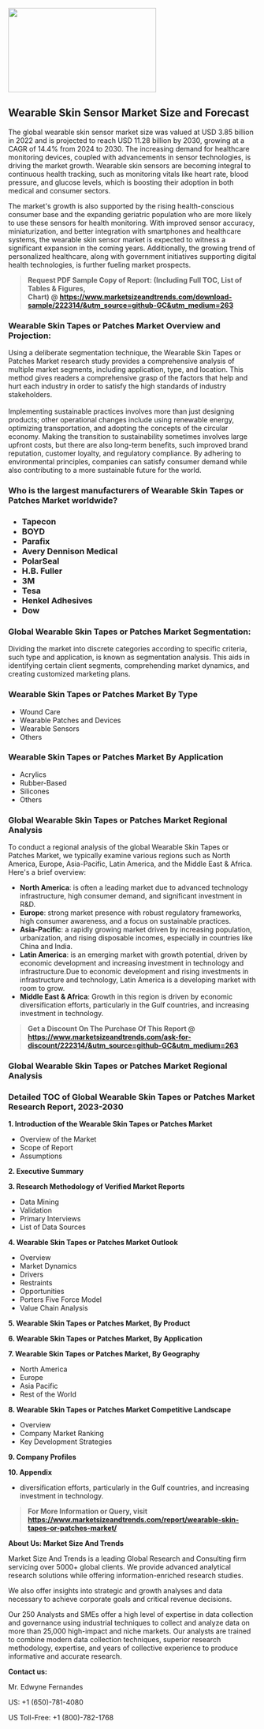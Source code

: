 <p><img class="alignnone size-medium wp-image-20088" src="https://ffe5etoiles.com/wp-content/uploads/2024/12/MST1-300x171.png" alt="" width="300" height="171" /></p><h2>Wearable Skin Sensor Market Size and Forecast</h2><p>The global wearable skin sensor market size was valued at USD 3.85 billion in 2022 and is projected to reach USD 11.28 billion by 2030, growing at a CAGR of 14.4% from 2024 to 2030. The increasing demand for healthcare monitoring devices, coupled with advancements in sensor technologies, is driving the market growth. Wearable skin sensors are becoming integral to continuous health tracking, such as monitoring vitals like heart rate, blood pressure, and glucose levels, which is boosting their adoption in both medical and consumer sectors.</p><p>The market's growth is also supported by the rising health-conscious consumer base and the expanding geriatric population who are more likely to use these sensors for health monitoring. With improved sensor accuracy, miniaturization, and better integration with smartphones and healthcare systems, the wearable skin sensor market is expected to witness a significant expansion in the coming years. Additionally, the growing trend of personalized healthcare, along with government initiatives supporting digital health technologies, is further fueling market prospects.</p></p><blockquote id="" class=""><strong>Request PDF Sample Copy of Report: (Including Full TOC, List of Tables &amp; Figures, Chart)&nbsp;@&nbsp;<strong><a href="https://www.marketsizeandtrends.com/download-sample/222314/&utm_source=github-GC&utm_medium=263" target="_blank">https://www.marketsizeandtrends.com/download-sample/222314/&utm_source=github-GC&utm_medium=263</a></strong></strong></blockquote><h3 id="" class="">Wearable Skin Tapes or Patches Market&nbsp;Overview and Projection:</h3><p id="" class="">Using a deliberate segmentation technique, the Wearable Skin Tapes or Patches Market research study provides a comprehensive analysis of multiple market segments, including application, type, and location. This method gives readers a comprehensive grasp of the factors that help and hurt each industry in order to satisfy the high standards of industry stakeholders. <br /> <br />Implementing sustainable practices involves more than just designing products; other operational changes include using renewable energy, optimizing transportation, and adopting the concepts of the circular economy. Making the transition to sustainability sometimes involves large upfront costs, but there are also long-term benefits, such improved brand reputation, customer loyalty, and regulatory compliance. By adhering to environmental principles, companies can satisfy consumer demand while also contributing to a more sustainable future for the world.</p><h3 id="" class="">Who is the largest manufacturers of&nbsp;Wearable Skin Tapes or Patches Market worldwide?</h3><h3 class=""><p><ul><li>Tapecon </li><li> BOYD </li><li> Parafix </li><li> Avery Dennison Medical </li><li> PolarSeal </li><li> H.B. Fuller </li><li> 3M </li><li> Tesa </li><li> Henkel Adhesives </li><li> Dow</li></ul></p></h3><h3 id="" class="">Global&nbsp;Wearable Skin Tapes or Patches Market Segmentation:</h3><p id="" class="">Dividing the market into discrete categories according to specific criteria, such type and application, is known as segmentation analysis. This aids in identifying certain client segments, comprehending market dynamics, and creating customized marketing plans.</p><h3 id="" class="">Wearable Skin Tapes or Patches Market&nbsp;By Type</h3><p><p><ul><li>Wound Care</li><li> Wearable Patches and Devices</li><li> Wearable Sensors</li><li> Others</p></li></ul></p></p><h3 id="" class="">Wearable Skin Tapes or Patches Market&nbsp;By Application</h3><p class=""><p><ul><li>Acrylics</li><li> Rubber-Based</li><li> Silicones</li><li> Others</li></ul></p></p><h3 id="" class="">Global Wearable Skin Tapes or Patches Market Regional Analysis</h3><p id="" class="">To conduct a regional analysis of the global Wearable Skin Tapes or Patches Market, we typically examine various regions such as North America, Europe, Asia-Pacific, Latin America, and the Middle East &amp; Africa. Here's a brief overview:</p><ul><li><strong>North America</strong>: is often a leading market due to advanced technology infrastructure, high consumer demand, and significant investment in R&amp;D.</li><li><strong>Europe</strong>: strong market presence with robust regulatory frameworks, high consumer awareness, and a focus on sustainable practices.</li><li><strong>Asia-Pacific</strong>: a rapidly growing market driven by increasing population, urbanization, and rising disposable incomes, especially in countries like China and India.</li><li><strong>Latin America</strong>: is an emerging market with growth potential, driven by economic development and increasing investment in technology and infrastructure.Due to economic development and rising investments in infrastructure and technology, Latin America is a developing market with room to grow.</li><li><strong>Middle East &amp; Africa</strong>: Growth in this region is driven by economic diversification efforts, particularly in the Gulf countries, and increasing investment in technology.</li></ul><blockquote id="" class=""><strong>Get a Discount On The Purchase Of This Report @ <strong><a href="https://www.marketsizeandtrends.com/ask-for-discount/222314/&utm_source=github-GC&utm_medium=263" target="_blank">https://www.marketsizeandtrends.com/ask-for-discount/222314/&utm_source=github-GC&utm_medium=263</a></strong></strong></blockquote><h3 id="" class="">Global Wearable Skin Tapes or Patches Market Regional Analysis</h3><h3 id="" class="">Detailed TOC of Global Wearable Skin Tapes or Patches Market Research Report, 2023-2030</h3><p id="" class=""><strong>1. Introduction of the Wearable Skin Tapes or Patches Market</strong></p><ul><li>Overview of the Market</li><li>Scope of Report</li><li>Assumptions</li></ul><p id="" class=""><strong>2. Executive Summary</strong></p><p id="" class=""><strong>3. Research Methodology of Verified Market Reports</strong></p><ul><li>Data Mining</li><li>Validation</li><li>Primary Interviews</li><li>List of Data Sources</li></ul><p id="" class=""><strong>4. Wearable Skin Tapes or Patches Market Outlook</strong></p><ul><li>Overview</li><li>Market Dynamics</li><li>Drivers</li><li>Restraints</li><li>Opportunities</li><li>Porters Five Force Model</li><li>Value Chain Analysis</li></ul><p id="" class=""><strong>5. Wearable Skin Tapes or Patches Market, By Product</strong></p><p id="" class=""><strong>6. Wearable Skin Tapes or Patches Market, By Application</strong></p><p id="" class=""><strong>7. Wearable Skin Tapes or Patches Market, By Geography</strong></p><ul><li>North America</li><li>Europe</li><li>Asia Pacific</li><li>Rest of the World</li></ul><p id="" class=""><strong>8. Wearable Skin Tapes or Patches Market Competitive Landscape</strong></p><ul><li>Overview</li><li>Company Market Ranking</li><li>Key Development Strategies</li></ul><p id="" class=""><strong>9. Company Profiles</strong></p><p id="" class=""><strong>10. Appendix</strong></p><ul><li>diversification efforts, particularly in the Gulf countries, and increasing investment in technology.</li></ul><blockquote id="" class=""><strong>For More Information or Query, visit <strong><strong><a href="https://www.marketsizeandtrends.com/report/wearable-skin-tapes-or-patches-market/" target="_blank">https://www.marketsizeandtrends.com/report/wearable-skin-tapes-or-patches-market/</a></strong></strong></strong></blockquote><p id="" class=""><strong>About Us: Market Size And Trends</strong></p><p id="" class="">Market Size And Trends is a leading Global Research and Consulting firm servicing over 5000+ global clients. We provide advanced analytical research solutions while offering information-enriched research studies.</p><p id="" class="">We also offer insights into strategic and growth analyses and data necessary to achieve corporate goals and critical revenue decisions.</p><p id="" class="">Our 250 Analysts and SMEs offer a high level of expertise in data collection and governance using industrial techniques to collect and analyze data on more than 25,000 high-impact and niche markets. Our analysts are trained to combine modern data collection techniques, superior research methodology, expertise, and years of collective experience to produce informative and accurate research.</p><p id="" class=""><strong>Contact us:</strong></p><p id="" class="">Mr. Edwyne Fernandes</p><p id="" class="">US: +1 (650)-781-4080</p><p id="" class="">US Toll-Free: +1 (800)-782-1768</p>
